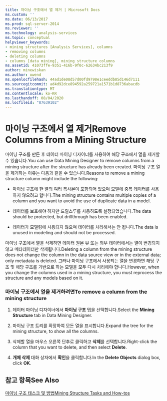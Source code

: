 ```yaml
---
title: 마이닝 구조에서 열 제거 | Microsoft Docs
ms.custom: ''
ms.date: 06/13/2017
ms.prod: sql-server-2014
ms.reviewer: ''
ms.technology: analysis-services
ms.topic: conceptual
helpviewer_keywords:
- mining structures [Analysis Services], columns
- removing columns
- deleting columns
- columns [data mining], mining structure columns
ms.assetid: 41073ffe-9351-416b-9f0c-62634bc213f9
author: minewiskan
ms.author: owend
ms.openlocfilehash: 44ad1de08d57d00fd9798e1ceeddb85d146d7111
ms.sourcegitcommit: ad4d92dce894592a259721a1571b1d8736abacdb
ms.translationtype: MT
ms.contentlocale: ko-KR
ms.lasthandoff: 08/04/2020
ms.locfileid: "87639102"
---
```

# <a name="remove-columns-from-a-mining-structure"></a><span data-ttu-id="8562f-102">마이닝 구조에서 열 제거</span><span class="sxs-lookup"><span data-stu-id="8562f-102">Remove Columns from a Mining Structure</span></span>
  <span data-ttu-id="8562f-103">마이닝 구조를 만든 후 데이터 마이닝 디자이너를 사용하여 해당 구조에서 열을 제거할 수 있습니다.</span><span class="sxs-lookup"><span data-stu-id="8562f-103">You can use Data Mining Designer to remove columns from a mining structure after the structure has already been created.</span></span> <span data-ttu-id="8562f-104">마이닝 구조 열을 제거하는 이유는 다음과 같을 수 있습니다.</span><span class="sxs-lookup"><span data-stu-id="8562f-104">Reasons to remove a mining structure column might include the following:</span></span>  
  
-   <span data-ttu-id="8562f-105">마이닝 구조에 한 열의 여러 복사본이 포함되어 있으며 모델에 중복 데이터를 사용하지 않으려고 합니다.</span><span class="sxs-lookup"><span data-stu-id="8562f-105">The mining structure contains multiple copies of a column and you want to avoid the use of duplicate data in a model.</span></span>  
  
-   <span data-ttu-id="8562f-106">데이터를 보호해야 하지만 드릴스루를 사용하도록 설정되었습니다.</span><span class="sxs-lookup"><span data-stu-id="8562f-106">The data should be protected, but drillthrough has been enabled.</span></span>  
  
-   <span data-ttu-id="8562f-107">데이터가 모델링에 사용되지 않으며 데이터를 처리해서는 안 됩니다.</span><span class="sxs-lookup"><span data-stu-id="8562f-107">The data is unused in modeling and should not be processed.</span></span>  
  
 <span data-ttu-id="8562f-108">마이닝 구조에서 열을 삭제하면 데이터 원본 뷰 또는 외부 데이터에서는 열이 변경되지 않고 메타데이터만 삭제됩니다.</span><span class="sxs-lookup"><span data-stu-id="8562f-108">Deleting a column from the mining structure does not change the column in the data source view or in the external data; only metadata is deleted.</span></span> <span data-ttu-id="8562f-109">그러나 마이닝 구조에서 사용되는 열을 변경하면 해당 구조 및 해당 구조를 기반으로 하는 모델을 모두 다시 처리해야 합니다.</span><span class="sxs-lookup"><span data-stu-id="8562f-109">However, when you change the columns used in a mining structure, you must reprocess the structure and any models based on it.</span></span>  
  
### <a name="to-remove-a-column-from-the-mining-structure"></a><span data-ttu-id="8562f-110">마이닝 구조에서 열을 제거하려면</span><span class="sxs-lookup"><span data-stu-id="8562f-110">To remove a column from the mining structure</span></span>  
  
1.  <span data-ttu-id="8562f-111">데이터 마이닝 디자이너에서 **마이닝 구조** 탭을 선택합니다.</span><span class="sxs-lookup"><span data-stu-id="8562f-111">Select the **Mining Structure** tab in Data Mining Designer.</span></span>  
  
2.  <span data-ttu-id="8562f-112">마이닝 구조 트리를 확장하여 모든 열을 표시합니다.</span><span class="sxs-lookup"><span data-stu-id="8562f-112">Expand the tree for the mining structure, to show all the columns.</span></span>  
  
3.  <span data-ttu-id="8562f-113">삭제할 열을 마우스 오른쪽 단추로 클릭하고 **삭제**를 선택합니다.</span><span class="sxs-lookup"><span data-stu-id="8562f-113">Right-click the column that you want to delete, and then select **Delete**.</span></span>  
  
4.  <span data-ttu-id="8562f-114">**개체 삭제** 대화 상자에서 **확인**을 클릭합니다.</span><span class="sxs-lookup"><span data-stu-id="8562f-114">In the **Delete Objects** dialog box, click **OK**.</span></span>  
  
## <a name="see-also"></a><span data-ttu-id="8562f-115">참고 항목</span><span class="sxs-lookup"><span data-stu-id="8562f-115">See Also</span></span>  
 [<span data-ttu-id="8562f-116">마이닝 구조 태스크 및 방법</span><span class="sxs-lookup"><span data-stu-id="8562f-116">Mining Structure Tasks and How-tos</span></span>](mining-structure-tasks-and-how-tos.md)  
  
  
